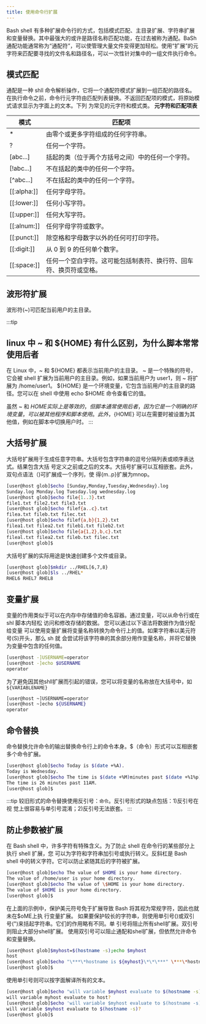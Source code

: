 ```yaml
---
title: 使用命令行扩展
---
```


Bash shell 有多种扩展命令行的方式，包括模式匹配、主目录扩展、字符串扩展和变量替换。其中最强大的或许是路径名称匹配功能，在过去被称为通配。BaSh 通配功能通常称为“通配符”，可以使管理大量文件变得更加轻松。使用“扩展”的元字符来匹配要寻找的文件名和路径名，可以一次性针对集中的一组文件执行命令。

## 模式匹配

通配是一种 shll 命令解析操作，它将一个通配符模式扩展到一组匹配的路径名。在执行命令之前，命令行元字符由匹配列表替换。不返回匹配项的模式，将原始模式请求显示为字面上的文本。下列
为常见的元字符和模式类。
**元字符和匹配项表**

| 模式        | 匹配项                                                             |
| ----------- | ------------------------------------------------------------------ |
| \*          | 由零个或更多字符组成的任何字符串。                                 |
| ?           | 任何一个字符。                                                     |
| [abc...]    | 括起的类（位于两个方括号之间）中的任何一个字符。                   |
| [!abc...]   | 不在括起的类中的任何一个字符。                                     |
| [^abc...]   | 不在括起的类中的任何一个字符。                                     |
| [[:alpha:]] | 任何字母字符。                                                     |
| [[:lower:]] | 任何小写字符。                                                     |
| [[:upper:]] | 任何大写字符。                                                     |
| [[:alnum:]] | 任何字母字符或数字。                                               |
| [[:punct:]] | 除空格和字母数字以外的任何可打印字符。                             |
| [[:digit:]] | 从 0 到 9 的任何单个数字。                                         |
| [[:space:]] | 任何一个空白字符。这可能包括制表符、换行符、回车符、换页符或空格。 |

## 波形符扩展

波形符(~)可匹配当前用户的主目录。

:::tip
## linux 中 ~ 和 ${HOME} 有什么区别，为什么脚本常常使用后者
在 Linux 中，~ 和 ${HOME} 都表示当前用户的主目录。
~ 是一个特殊的符号，它会被 shell 扩展为当前用户的主目录。例如，如果当前用户为 user1，则 ~ 将扩展为 /home/user1。
${HOME} 是一个环境变量，它包含当前用户的主目录的路径。您可以在 shell 中使用 echo $HOME 命令查看它的值。

虽然 ~ 和 ${HOME} 实际上是等效的，但脚本通常使用后者，因为它是一个明确的环境变量，可以被其他程序和脚本使用。此外，${HOME} 可以在需要时被设置为其他值，例如在脚本中切换用户时。
:::

## 大括号扩展
大括号扩展用于生成任意字符串。大括号包含字符串的逗号分隔列表或顺序表达式。结果包含大括
号定义之前或之后的文本。大括号扩展可以互相嵌套。此外，双句点语法（)可扩展成一个序列，使
得{m..p}扩展为mnop。
```bash
[user@host glob]$echo [Sunday,Monday,Tuesday,Wednesday}.log
Sunday.log Monday.log Tuesday.log wednesday.log
[user@host glob]$echo file{1..3}.txt
file1.txt file2.txt file3.txt
[user@host glob]$echo filef{a..c}.txt
filea.txt fileb.txt filec.txt
[user@host glob]$echo filef{a,b}{1,2}.txt
filea1.txt filea2.txt fileb1.txt fileb2.txt
[user@host glob]$echo file{a{1,2},b,c}.txt
fileal.txt filea2.txt fileb.txt filec.txt
[user@host glob]$
```
大括号扩展的实际用途是快速创建多个文件或目录。
```bash
[user@host glob]$mkdir ../RHEL[6,7,8}
[user@host glob]$ls ../RHEL*
RHEL6 RHEL7 RHEL8
```
## 变量扩展
变量的作用类似于可以在内存中存储值的命名容器。通过变量，可以从命令行或在 shl 脚本内轻松
访问和修改存储的数据。
您可以通过以下语法将数据作为值分配给变量
可以使用变量扩展将变量名称转换为命令行上的值。如果字符串以美元符号(S)开头，那么 sh 就
会尝试将该字符串的其余部分用作变量名称，并将它替换为变量中包含的任何值。
```bash
[user@host -]USERNAME=operator
[user@host -]echo $USERNAME
operator
```

为了避免因其他shll扩展而引起的错误，您可以将变量的名称放在大括号中，如 `${VARIABLENAME}`
```bash
[user@host ~]USERNAME=operator
[user@host ~]echo ${USERNAME}
operator
```

## 命令替换
命令替换允许命令的输出替换命令行上的命令本身。$（命令）形式可以互相嵌套多个命令扩展。
```bash
[user@host glob]$echo Today is $(date +%A).
Today is Wednesday.
[user@host glob]$echo The time is $(date +%M)minutes past $(date +%1%p).
The time is 26 minutes past 11AM.
[user@host glob]$
```
:::tip 
较旧形式的命令替换使用反引号：`命令`。反引号形式的缺点包括：1)反引号在视
觉上很容易与单引号混淆；2)反引号无法嵌套。
:::

## 防止参数被扩展
在 Bash shell 中，许多字符有特殊含义。为了防止 shell 在命令行的某些部分上执行 shell 扩展，您
可以为字符和字符串加引号或执行转义。反斜杠是 Bash shell 中的转义字符。它可以防止紧随其后的字符被扩展。
```bash
[user@host glob]$echo The value of $HOME is your home directory.
The value of /home/user is your home directory.
[user@host glob]$echo The value of \$HOME is your home directory.
The value of $HOME is your home directory.
[user@host glob]$
```

在上面的示例中，保护美元符号免于扩展导致 Bash 将其视为常规字符，因此也就未在$oME上执
行变量扩展。
如果要保护较长的字符串，则使用单引号()或双引号(")来括起字符串。它们的作用略有不同。单
引号将阻止所有shell扩展。双引号则阻止大部分shell扩展。
使用双引号可以阻止通配和shel扩展，但依然允许命令和变量替换。
```bash
[user@host glob]$myhost=$(hostname -s);echo $myhost
host
[user@host glob]$echo "\***\*hostname is ${myhost}\*\*\***" \***\*hostname is host \*\***
[user@host glob]$
```
使用单引号则可以按字面解译所有的文本。
```bash
[user@host glob]$echo "will variable $myhost evaluate to $(hostname -s)?"
will variable myhost evaluate to host?
[user@host glob]$echo 'will variable $myhost evaluate to $(hostname -s)?'
will variable $myhost evaluate to $(hostname -s)?
[user@host glob]$
```


